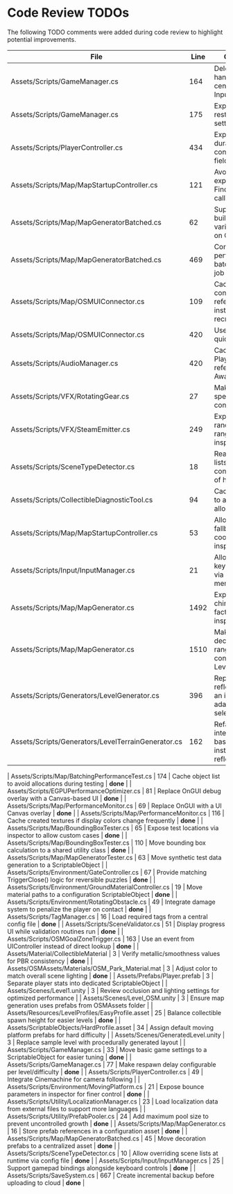 # Code Review TODOs

The following TODO comments were added during code review to highlight potential improvements.

| File | Line | Comment | Status |
|------|------|---------|---------|
| Assets/Scripts/GameManager.cs | 164 | Delegate input handling to a centralized InputManager | **done** |
| Assets/Scripts/GameManager.cs | 175 | Expose restartKey in settings menu | **done** |
| Assets/Scripts/PlayerController.cs | 434 | Expose slide duration as configurable field | **done** |
| Assets/Scripts/Map/MapStartupController.cs | 121 | Avoid expensive FindFirstObject calls | **done** |
| Assets/Scripts/Map/MapGeneratorBatched.cs | 62 | Support per-building height variation based on OSM tags | **done** |
| Assets/Scripts/Map/MapGeneratorBatched.cs | 469 | Consider performing batching in a job |
| Assets/Scripts/Map/OSMUIConnector.cs | 109 | Cache controller references instead of recreating | **done** |
| Assets/Scripts/Map/OSMUIConnector.cs | 420 | Use prefabs for quick buttons | **done** |
| Assets/Scripts/AudioManager.cs | 420 | Cache PlayerController reference in Awake | **done** |
| Assets/Scripts/VFX/RotatingGear.cs | 27 | Make rotation speed variance configurable | **done** |
| Assets/Scripts/VFX/SteamEmitter.cs | 249 | Expose randomization ranges via inspector | **done** |
| Assets/Scripts/SceneTypeDetector.cs | 18 | Read scene lists from config instead of hardcoding | **done** |
| Assets/Scripts/CollectibleDiagnosticTool.cs | 94 | Cache results to avoid allocations | **done** |
| Assets/Scripts/Map/MapStartupController.cs | 53 | Allow editing fallback coordinates in inspector | **done** |
| Assets/Scripts/Input/InputManager.cs | 21 | Allow runtime key rebinding via settings menu | **done** |
| Assets/Scripts/Map/MapGenerator.cs | 1492 | Expose chimney offset factors via inspector fields | **done** |
| Assets/Scripts/Map/MapGenerator.cs | 1510 | Make gear decoration ranges configurable in LevelProfile | **done** |
| Assets/Scripts/Generators/LevelGenerator.cs | 396 | Replace reflection with an interface for adaptive mode selection | **done** |
| Assets/Scripts/Generators/LevelTerrainGenerator.cs | 162 | Refactor to interface-based lookup instead of reflection | **done** |

| Assets/Scripts/Map/BatchingPerformanceTest.cs | 174 | Cache object list to avoid allocations during testing | **done** |
| Assets/Scripts/EGPUPerformanceOptimizer.cs | 81 | Replace OnGUI debug overlay with a Canvas-based UI | **done** |
| Assets/Scripts/Map/PerformanceMonitor.cs | 69 | Replace OnGUI with a UI Canvas overlay | **done** |
| Assets/Scripts/Map/PerformanceMonitor.cs | 116 | Cache created textures if display colors change frequently | **done** |
| Assets/Scripts/Map/BoundingBoxTester.cs | 65 | Expose test locations via inspector to allow custom cases | **done** |
| Assets/Scripts/Map/BoundingBoxTester.cs | 110 | Move bounding box calculation to a shared utility class | **done** |
| Assets/Scripts/Map/MapGeneratorTester.cs | 63 | Move synthetic test data generation to a ScriptableObject |
| Assets/Scripts/Environment/GateController.cs | 67 | Provide matching TriggerClose() logic for reversible puzzles | **done** |
| Assets/Scripts/Environment/GroundMaterialController.cs | 19 | Move material paths to a configuration ScriptableObject | **done** |
| Assets/Scripts/Environment/RotatingObstacle.cs | 49 | Integrate damage system to penalize the player on contact | **done** |
| Assets/Scripts/TagManager.cs | 16 | Load required tags from a central config file | **done** |
| Assets/Scripts/SceneValidator.cs | 51 | Display progress UI while validation routines run | **done** |
| Assets/Scripts/OSMGoalZoneTrigger.cs | 163 | Use an event from UIController instead of direct lookup | **done** |
| Assets/Material/CollectibleMaterial | 3 | Verify metallic/smoothness values for PBR consistency | **done** |
| Assets/OSMAssets/Materials/OSM_Park_Material.mat | 3 | Adjust color to match overall scene lighting | **done** |
| Assets/Prefabs/Player.prefab | 3 | Separate player stats into dedicated ScriptableObject |
| Assets/Scenes/Level1.unity | 3 | Review occlusion and lighting settings for optimized performance |
| Assets/Scenes/Level_OSM.unity | 3 | Ensure map generation uses prefabs from OSMAssets folder |
| Assets/Resources/LevelProfiles/EasyProfile.asset | 25 | Balance collectible spawn height for easier levels | **done** |
| Assets/ScriptableObjects/HardProfile.asset | 34 | Assign default moving platform prefabs for hard difficulty |
| Assets/Scenes/GeneratedLevel.unity | 3 | Replace sample level with procedurally generated layout |
| Assets/Scripts/GameManager.cs | 33 | Move basic game settings to a ScriptableObject for easier tuning | **done** |
| Assets/Scripts/GameManager.cs | 77 | Make respawn delay configurable per level/difficulty | **done** |
| Assets/Scripts/PlayerController.cs | 49 | Integrate Cinemachine for camera following |
| Assets/Scripts/Environment/MovingPlatform.cs | 21 | Expose bounce parameters in inspector for finer control | **done** |
| Assets/Scripts/Utility/LocalizationManager.cs | 23 | Load localization data from external files to support more languages |
| Assets/Scripts/Utility/PrefabPooler.cs | 24 | Add maximum pool size to prevent uncontrolled growth | **done** |
| Assets/Scripts/Map/MapGenerator.cs | 16 | Store prefab references in a configuration asset | **done** |
| Assets/Scripts/Map/MapGeneratorBatched.cs | 45 | Move decoration prefabs to a centralized asset | **done** |
| Assets/Scripts/SceneTypeDetector.cs | 10 | Allow overriding scene lists at runtime via config file | **done** |
| Assets/Scripts/Input/InputManager.cs | 25 | Support gamepad bindings alongside keyboard controls | **done** |
| Assets/Scripts/SaveSystem.cs | 667 | Create incremental backup before uploading to cloud | **done** |
